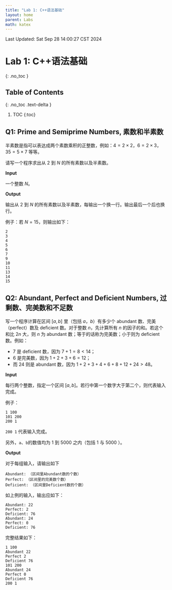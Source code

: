 ```yaml
---
title: "Lab 1: C++语法基础"
layout: home
parent: Labs
math: katex
---
```

Last Updated: Sat Sep 28 14:00:27 CST 2024

# Lab 1: C++语法基础
{: .no_toc }

## Table of Contents
{: .no_toc .text-delta }

1. TOC
{:toc}

## Q1: Prime and Semiprime Numbers, 素数和半素数

半素数是指可以表达成两个素数乘积的正整数，例如：$4=2\times2$，$6=2\times3$，$35=5\times7$ 等等。

请写一个程序求出从 $2$ 到 $N$ 的所有素数以及半素数。

**Input**

一个整数 $N$。

**Output**

输出从 $2$ 到 $N$ 的所有素数以及半素数，每输出一个换一行。输出最后一个后也换行。

例子：若 $N=15$，则输出如下：

```
2
3
4
5
6
7
9
10
11
13
14
15
```

## Q2: Abundant, Perfect and Deficient Numbers, 过剩数、完美数和不足数

写一个程序计算在区间 $[a,b]$ 里（包括 $a$，$b$）有多少个 abundant 数、完美（perfect）数及 deficient 数。对于整数 $n$，先计算所有 $n$ 的因子的和。若这个和比 $2n$ 大，则 $n$ 为 abundant 数；等于的话称为完美数；小于则为 deficient 数。例如：
- $7$ 是 deficient 数，因为 $7+1=8<14$；
- $6$ 是完美数，因为 $1+2+3+6=12$；
- 而 $24$ 则是 abundant 数，因为 $1+2+3+4+6+8+12+24 > 48$。

**Input**

每行两个整数，指定一个区间 $[a,b]$。若行中第一个数字大于第二个，则代表输入完成。

例子：

```
1 100
101 200
200 1
```

`200 1` 代表输入完成。

另外，`a`、`b`的数值均为 $1$ 到 $5000$ 之内（包括 $1$ 与 $5000$ ）。

**Output**

对于每组输入，请输出如下

```
Abundant: （区间里Abundant数的个数）
Perfect: （区间里的完美数个数）
Deficient: （区间里Deficient数的个数）
```

如上例的输入，输出应如下：

```
Abundant: 22
Perfect: 2
Deficient: 76
Abundant: 24
Perfect: 0
Deficient: 76
```

完整结果如下：

```
1 100
Abundant 22
Perfect 2
Deficient 76
101 200
Abundant 24
Perfect 0
Deficient 76
200 1
```
